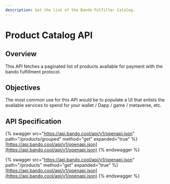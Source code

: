 ```yaml
---
description: Get the list of the Bando Fulfiller Catalog.
---
```


# Product Catalog API

## Overview

This API fetches a paginated list of products available for payment with the bando fulfillment protocol.

## Objectives

The most common use for this API would be to populate a UI that enlists the available services to spend for your wallet / Dapp / game / metaverse, etc.

## API Specification

{% swagger src="https://api.bando.cool/api/v1/openapi.json" path="/products/grouped" method="get" expanded="true" %}
[https://api.bando.cool/api/v1/openapi.json](https://api.bando.cool/api/v1/openapi.json)
{% endswagger %}

{% swagger src="https://api.bando.cool/api/v1/openapi.json" path="/products" method="get" expanded="true" %}
[https://api.bando.cool/api/v1/openapi.json](https://api.bando.cool/api/v1/openapi.json)
{% endswagger %}
